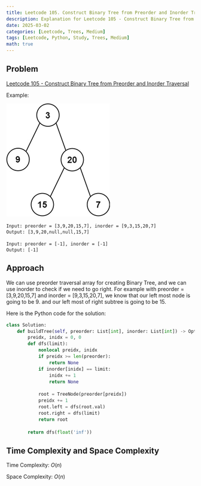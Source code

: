 ```yaml
---
title: Leetcode 105. Construct Binary Tree from Preorder and Inorder Traversal
description: Explanation for Leetcode 105 - Construct Binary Tree from Preorder and Inorder Traversal, and its solution in Python.
date: 2025-03-02
categories: [Leetcode, Trees, Medium]
tags: [Leetcode, Python, Study, Trees, Medium]
math: true
---
```


## Problem
[Leetcode 105 - Construct Binary Tree from Preorder and Inorder Traversal](https://leetcode.com/problems/construct-binary-tree-from-preorder-and-inorder-traversal/description/)

Example:

![Dekstop View](/assets/img/leetcode/leetcode105.jpg)
```
Input: preorder = [3,9,20,15,7], inorder = [9,3,15,20,7]
Output: [3,9,20,null,null,15,7]

Input: preorder = [-1], inorder = [-1]
Output: [-1]
```

## Approach

We can use preorder traversal array for creating Binary Tree, and we can use inorder to check if we need to go right. For example with preorder = [3,9,20,15,7] and inorder = [9,3,15,20,7], we know that our left most node is going to be 9. and our left most of right subtree is going to be 15.

Here is the Python code for the solution:
```python
class Solution:
    def buildTree(self, preorder: List[int], inorder: List[int]) -> Optional[TreeNode]:
        preidx, inidx = 0, 0
        def dfs(limit):
            nonlocal preidx, inidx
            if preidx >= len(preorder):
                return None
            if inorder[inidx] == limit:
                inidx += 1
                return None

            root = TreeNode(preorder[preidx])
            preidx += 1
            root.left = dfs(root.val)
            root.right = dfs(limit)
            return root

        return dfs(float('inf'))
```
## Time Complexity and Space Complexity

Time Complexity: $O(n)$

Space Complexity: $O(n)$